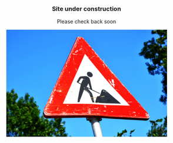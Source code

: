 <div style="text-align: center;">
<h3>Site under construction</h3>
<p><a>Please check back soon</a></p>
<img src="/assets/images/coming-soon-construction-sign-roadsign.jpg" alt="Coming soon..." width="437" height="291"/>
</div>
